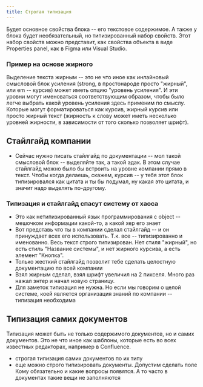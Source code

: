 ```yaml
---
title: Строгая типизация
---
```


Будет основное свойства блока -- его текстовое содержимое. А также у блока будет необязательный, но типизированный набор свойств. Этот набор свойств можно представит, как свойства объекта в виде Properties panel, как в Figma или Visual Studio.  

### Пример на основе жирного

Выделение текста жирным -- это не что иное как инлайновый смысловой блок усиления (strong, в простонароде просто "жирный", или em -- курсив) может иметь опцию "уровень усиления". И эти уровни могут именоваться соответствующим образом, чтобы было легче выбрать какой уровень усиления здесь применим по смыслу.  Которые могут форматироваться как курсив, жирный курсив или просто жирный текст (жирность к слову может иметь несколько уровней жирности, в зависимости от того сколько позволяет шрифт).

## Стайлгайд компании
- Сейчас нужно писать стайлгайд по документации -- мол такой смысловой блок -- выделяйте так, а такой эдак. В этом случае стайлгайд можно было бы встроить на уровне компании прямо в текст. Чтобы когда делаешь, скажем, курсив -- у тебя этот блок типизировался как цитата и ты бы подумал, ну какая это цитата, и значит надо выделять по-другому.

### Типизация и стайлгайд спасут систему от хаоса

- Это как нетипизированный язык программирования с object -- мешочком информации какой-то, а какой хер его знает
- Вот представь что ты в компании сделал стайлгайд -- и он принуждает всех его использовать. Т.к. все -- типизированно и именованно. Весь текст строго типизирован. Нет стиля "жирный", но есть стиль "Название системы", и нет жирного курсива, а есть элемент "Кнопка".
- Только жесткий стайлгайд позволит тебе сделать целостную документацию по всей компании
- Взял жирным сделал, взял шрифт увеличил на 2 пикселя. Много раз нажал энтер и начал новую страницу.
- Для заметок типизация не нужна. Но если мы говорим о целой системе, коей является организация знаний по компании -- типизация необходима

## Типизация самих документов

Типизация может быть не только содержимого документов, но и самих документов. Это не что иное как шаблоны, которые есть во всех известных редакторах, например в Confluence.

- строгая типизация самих документов по их типу
- еще можно строго типизировать документы. Допустим сделать поле Кому обязательно и какие вопросы появятся. А то часто в документах такие вещи не заполняются

